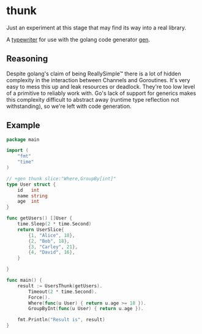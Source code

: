 # thunk
Just an experiment at this stage that may find its way into a real library.

A [typewriter](https://github.com/clipperhouse/typewriter) for use with the golang code generator [gen](https://github.com/clipperhouse/gen).

## Reasoning
Despite golang's claim of being ReallySimple™ there is a lot of hidden complexity in the interaction between Channels and Goroutines. It's very easy to mess this up and leak resources or deadlock. They're too low level of a primitive to reliably work with. Go's lack of support for generics makes this complexity difficult to abstract away (runtime type reflection not withstanding), so we're left with code generation.

## Example

```go
package main

import (
	"fmt"
	"time"
)

// +gen thunk slice:"Where,GroupBy[int]"
type User struct {
	id   int
	name string
	age  int
}

func getUsers() []User {
	time.Sleep(2 * time.Second)
	return UserSlice{
		{1, "Alice", 18},
		{2, "Bob", 18},
		{3, "Carley", 21},
		{4, "David", 16},
	}

}

func main() {
	result := UsersThunk(getUsers).
		Timeout(2 * time.Second).
		Force().
		Where(func(u User) { return u.age >= 18 }).
		GroupByInt(func(u User) { return u.age }).

	fmt.Println("Result is", result)
}

```
